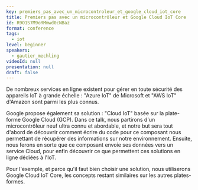 ```yaml
---
key: premiers_pas_avec_un_microcontroleur_et_google_cloud_iot_core
title: Premiers pas avec un microcontrôleur et Google Cloud IoT Core
id: R9O1S7M9oRMmwd0cNBaz
format: conference
tags:
  - iot
level: beginner
speakers:
  - gautier_mechling
videoId: null
presentation: null
draft: false
---
```

De nombreux services en ligne existent pour gérer en toute sécurité des appareils IoT à grande échelle : "Azure IoT" de Microsoft et "AWS IoT" d'Amazon sont parmi les plus connus.

Google propose également sa solution : "Cloud IoT" basée sur la plate-forme Google Cloud (GCP).
Dans ce talk, nous partirons d'un microcontrôleur neuf ultra connu et abordable, et notre but sera tout d'abord de découvrir comment écrire du code pour ce composant nous permettant de récupérer des informations sur notre environnement.
Ensuite, nous ferons en sorte que ce composant envoie ses données vers un service Cloud, pour enfin découvrir ce que permettent ces solutions en ligne dédiées à l'IoT.

Pour l'exemple, et parce qu'il faut bien choisir une solution, nous utiliserons Google Cloud IoT Core, les concepts restant similaires sur les autres plates-formes.
